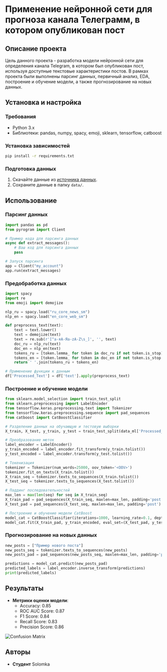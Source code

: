 
# Применение нейронной сети для прогноза канала Телеграмм, в котором опубликован пост

## Описание проекта
Цель данного проекта - разработка модели нейронной сети для определения канала Telegram, в котором был опубликован пост, используя доступные текстовые характеристики постов. В рамках проекта были выполнены парсинг данных, первичный анализ, EDA, построение и обучение модели, а также прогнозирование на новых данных.

## Установка и настройка
### Требования
- Python 3.x
- Библиотеки: pandas, numpy, spacy, emoji, sklearn, tensorflow, catboost

### Установка зависимостей
```bash
pip install -r requirements.txt
```

### Подготовка данных
1. Скачайте данные из [источника данных](URL_to_data).
2. Сохраните данные в папку `data/`.

## Использование
### Парсинг данных
```python
import pandas as pd
from pyrogram import Client

# Пример кода для парсинга данных
async def extract_messages():
    # Ваш код для парсинга данных
    pass

# Запуск парсинга
app = Client("my_account")
app.run(extract_messages)
```

### Предобработка данных
```python
import spacy
import re
from emoji import demojize

nlp_ru = spacy.load("ru_core_news_sm")
nlp_en = spacy.load("en_core_web_sm")

def preprocess_text(text):
    text = text.lower()
    text = demojize(text)
    text = re.sub(r'[^а-яА-Яa-zA-Z\s_]', '', text)
    doc_ru = nlp_ru(text)
    doc_en = nlp_en(text)
    tokens_ru = [token.lemma_ for token in doc_ru if not token.is_stop]
    tokens_en = [token.lemma_ for token in doc_en if not token.is_stop and re.match(r'[a-zA-Z]', token.text)]
    return ' '.join(tokens_ru + tokens_en)

# Применение функции к данным
df['Processed_Text'] = df['text'].apply(preprocess_text)
```

### Построение и обучение модели
```python
from sklearn.model_selection import train_test_split
from sklearn.preprocessing import LabelEncoder
from tensorflow.keras.preprocessing.text import Tokenizer
from tensorflow.keras.preprocessing.sequence import pad_sequences
from catboost import CatBoostClassifier

# Разделение данных на обучающую и тестовую выборки
X_train, X_test, y_train, y_test = train_test_split(data_ml['Processed_Text'], data_ml['group'], test_size=0.2, random_state=42)

# Преобразование меток
label_encoder = LabelEncoder()
y_train_encoded = label_encoder.fit_transform(y_train.tolist())
y_test_encoded = label_encoder.transform(y_test.tolist())

# Токенизация
tokenizer = Tokenizer(num_words=25000, oov_token='<OOV>')
tokenizer.fit_on_texts(X_train.tolist())
X_train_seq = tokenizer.texts_to_sequences(X_train.tolist())
X_test_seq = tokenizer.texts_to_sequences(X_test.tolist())

# Паддинг последовательностей
max_len = max(len(seq) for seq in X_train_seq)
X_train_pad = pad_sequences(X_train_seq, maxlen=max_len, padding='post')
X_test_pad = pad_sequences(X_test_seq, maxlen=max_len, padding='post')

# Построение и обучение модели CatBoost
model_cat = CatBoostClassifier(iterations=1000, learning_rate=0.1, depth=6, loss_function='MultiClass', eval_metric='Accuracy', early_stopping_rounds=50, random_seed=42)
model_cat.fit(X_train_pad, y_train_encoded, eval_set=(X_test_pad, y_test_encoded), verbose=100)
```

### Прогнозирование на новых данных
```python
new_posts = ["Пример нового поста"]
new_posts_seq = tokenizer.texts_to_sequences(new_posts)
new_posts_pad = pad_sequences(new_posts_seq, maxlen=max_len, padding='post')

predictions = model_cat.predict(new_posts_pad)
predicted_labels = label_encoder.inverse_transform(predictions)
print(predicted_labels)
```

## Результаты
- **Метрики оценки модели**:
  - Accuracy: 0.85
  - ROC AUC Score: 0.87
  - F1 Score: 0.84
  - Recall Score: 0.83
  - Precision Score: 0.86

![Confusion Matrix](path/to/confusion_matrix.png)

## Авторы
- **Студент** Solomka


